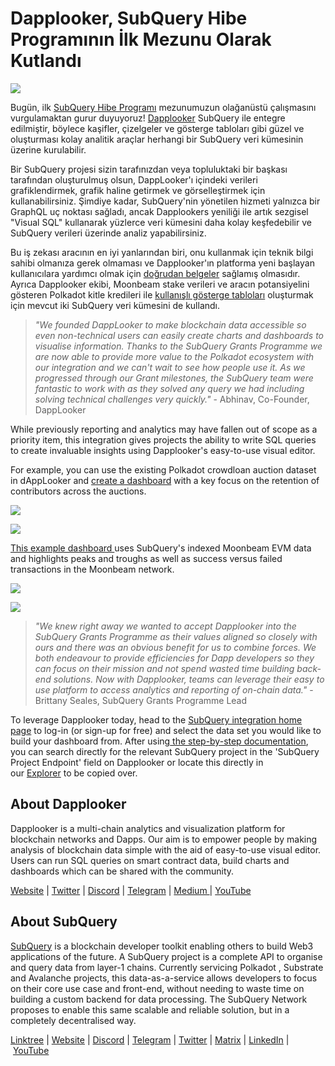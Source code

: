 # Dapplooker, SubQuery Hibe Programının İlk Mezunu Olarak Kutlandı

![](https://miro.medium.com/max/700/0*m7loo6ZhFd_UrPtG)

Bugün, ilk [SubQuery Hibe Programı](https://subquery.network/grants) mezunumuzun olağanüstü çalışmasını vurgulamaktan gurur duyuyoruz! [Dapplooker](https://dapplooker.com/) SubQuery ile entegre edilmiştir, böylece kaşifler, çizelgeler ve gösterge tabloları gibi güzel ve oluşturması kolay analitik araçlar herhangi bir SubQuery veri kümesinin üzerine kurulabilir.

Bir SubQuery projesi sizin tarafınızdan veya topluluktaki bir başkası tarafından oluşturulmuş olsun, DappLooker'ı içindeki verileri grafiklendirmek, grafik haline getirmek ve görselleştirmek için kullanabilirsiniz. Şimdiye kadar, SubQuery'nin yönetilen hizmeti yalnızca bir GraphQL uç noktası sağladı, ancak Dapplookers yeniliği ile artık sezgisel "Visual SQL" kullanarak yüzlerce veri kümesini daha kolay keşfedebilir ve SubQuery verileri üzerinde analiz yapabilirsiniz.

Bu iş zekası aracının en iyi yanlarından biri, onu kullanmak için teknik bilgi sahibi olmanıza gerek olmaması ve Dapplooker'ın platforma yeni başlayan kullanıcılara yardımcı olmak için [doğrudan belgeler](https://dapplooker.notion.site/SubQuery-55e159ee37ff453b9a278be0efbe319e) sağlamış olmasıdır. Ayrıca Dapplooker ekibi, Moonbeam stake verileri ve aracın potansiyelini gösteren Polkadot kitle kredileri ile [kullanışlı gösterge tabloları](https://dapplooker.com/category/subquery?type=dashboard) oluşturmak için mevcut iki SubQuery veri kümesini de kullandı.

> _"We founded DappLooker to make blockchain data accessible so even non-technical users can easily create charts and dashboards to visualise information. Thanks to the SubQuery Grants Programme we are now able to provide more value to the Polkadot ecosystem with our integration and we can't wait to see how people use it. As we progressed through our Grant milestones, the SubQuery team were fantastic to work with as they solved any query we had including solving technical challenges very quickly."_ - Abhinav, Co-Founder, DappLooker

While previously reporting and analytics may have fallen out of scope as a priority item, this integration gives projects the ability to write SQL queries to create invaluable insights using Dapplooker's easy-to-use visual editor.

For example, you can use the existing Polkadot crowdloan auction dataset in dAppLooker and [create a dashboard](https://dapplooker.com/dapp/polkadot-auctions-and-crowdloans-120113?network=subquery&category=subquery&type=dashboard&udid=0) with a key focus on the retention of contributors across the auctions.

![](https://miro.medium.com/max/700/0*IWuAPhPOqiGOFkc-)

![](https://miro.medium.com/max/700/0*Ajx_bTmMcRBuTB_z)

[This example dashboard ](https://dapplooker.com/dapp/subquery-moonbeam-120116?network=subquery&category=subquery&type=dashboard&udid=0)uses SubQuery's indexed Moonbeam EVM data and highlights peaks and troughs as well as success versus failed transactions in the Moonbeam network.

![](https://miro.medium.com/max/700/0*CPmeF30Kwwj0DbC6)

![](https://miro.medium.com/max/700/0*ofrjdSerY8_8DV-Q)

> _"We knew right away we wanted to accept Dapplooker into the SubQuery Grants Programme as their values aligned so closely with ours and there was an obvious benefit for us to combine forces. We both endeavour to provide efficiencies for Dapp developers so they can focus on their mission and not spend wasted time building back-end solutions. Now with Dapplooker, teams can leverage their easy to use platform to access analytics and reporting of on-chain data."_ - Brittany Seales, SubQuery Grants Programme Lead

To leverage Dapplooker today, head to the [SubQuery integration home page](https://dapplooker.com/integration/subquery) to log-in (or sign-up for free) and select the data set you would like to build your dashboard from. After using[ the step-by-step documentation](https://dapplooker.notion.site/SubQuery-55e159ee37ff453b9a278be0efbe319e), you can search directly for the relevant SubQuery project in the 'SubQuery Project Endpoint' field on Dapplooker or locate this directly in our [Explorer](https://explorer.subquery.network/) to be copied over.

## About Dapplooker

Dapplooker is a multi-chain analytics and visualization platform for blockchain networks and Dapps. Our aim is to empower people by making analysis of blockchain data simple with the aid of easy-to-use visual editor. Users can run SQL queries on smart contract data, build charts and dashboards which can be shared with the community.

[Website](https://dapplooker.com/) | [Twitter](https://twitter.com/dapplooker) | [Discord](https://dapplooker.com/community) | [Telegram](https://t.me/dapplooker) | [Medium ](https://dapplooker.medium.com/)| [YouTube](https://www.youtube.com/channel/UC1KJmtb3UhnWSN_sDv71_fg)

## About SubQuery

[SubQuery](https://subquery.network/) is a blockchain developer toolkit enabling others to build Web3 applications of the future. A SubQuery project is a complete API to organise and query data from layer-1 chains. Currently servicing Polkadot , Substrate and Avalanche projects, this data-as-a-service allows developers to focus on their core use case and front-end, without needing to waste time on building a custom backend for data processing. The SubQuery Network proposes to enable this same scalable and reliable solution, but in a completely decentralised way.

[Linktree](https://linktr.ee/subquerynetwork) | [Website](https://subquery.network/) | [Discord](https://discord.com/invite/78zg8aBSMG) | [Telegram](https://t.me/subquerynetwork) | [Twitter](https://twitter.com/subquerynetwork) | [Matrix](https://matrix.to/#/#subquery:matrix.org) | [LinkedIn](https://www.linkedin.com/company/subquery) | [YouTube](https://www.youtube.com/channel/UCi1a6NUUjegcLHDFLr7CqLw)
